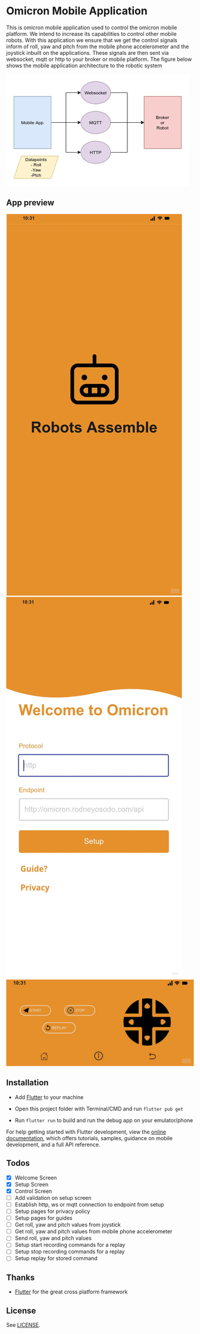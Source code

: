 # Omicron Mobile Application

This is omicron mobile application used to control the omicron mobile platform. We intend to increase its capabilities to control other mobile robots. With this application we ensure that we get the control signals inform of roll, yaw and pitch from the mobile phone accelerometer and the joystick inbuilt on the applications. These signals are then sent via websocket, mqtt or http to your broker or mobile platform. The figure below shows the mobile application architecture to the robotic system

![Mobile App Architecture](utils/omicronmobileapparchitecture.jpg)

## App preview

![Welcome](utils/OmicronAppWelcome.jpg)
![Setup](utils/OmicronAppSetup.jpg)
![Control](utils/OmicronAppControl.jpg)

## Installation

- Add [Flutter](https://flutter.dev/docs/get-started/install) to your machine

- Open this project folder with Terminal/CMD and run `flutter pub get`

- Run `flutter run` to build and run the debug app on your emulator/phone

For help getting started with Flutter development, view the
[online documentation](https://docs.flutter.dev/), which offers tutorials,
samples, guidance on mobile development, and a full API reference.

## Todos

- [x] Welcome Screen
- [x] Setup Screen
- [x] Control Screen
- [ ] Add validation on setup screen
- [ ] Establish http, ws or mqtt connection to endpoint from setup
- [ ] Setup pages for privacy policy
- [ ] Setup pages for guides
- [ ] Get roll, yaw and pitch values from joystick
- [ ] Get roll, yaw and pitch values from mobile phone accelerometer
- [ ] Send roll, yaw and pitch values
- [ ] Setup start recording commands for a replay
- [ ] Setup stop recording commands for a replay
- [ ] Setup replay for stored command

## Thanks

- [Flutter](https://flutter.dev) for the great cross platform framework

## License

See [LICENSE](LICENSE).
